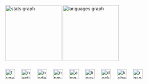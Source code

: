<div align="left">
  <img src="https://github-readme-stats.vercel.app/api?username=BastianPEIRE&hide_title=false&hide_rank=true&show_icons=true&include_all_commits=true&count_private=true&disable_animations=false&theme=dark&locale=en&hide_border=false" height="175" alt="stats graph"  />
  <img src="https://github-readme-stats.vercel.app/api/top-langs?username=BastianPEIRE&locale=en&hide_title=false&layout=compact&card_width=320&langs_count=25&theme=dark&hide_border=false" height="175" alt="languages graph"  />
</div>

###

<div align="left">
  <img src="https://cdn.jsdelivr.net/gh/devicons/devicon/icons/typescript/typescript-original.svg" height="30" alt="typescript logo"  />
  <img width="12" />
  <img src="https://cdn.jsdelivr.net/gh/devicons/devicon/icons/nextjs/nextjs-original.svg" height="30" alt="nextjs logo"  />
  <img width="12" />
  <img src="https://cdn.jsdelivr.net/gh/devicons/devicon/icons/nodejs/nodejs-original.svg" height="30" alt="nodejs logo"  />
  <img width="12" />
  <img src="https://cdn.jsdelivr.net/gh/devicons/devicon/icons/npm/npm-original-wordmark.svg" height="30" alt="npm logo"  />
  <img width="12" />
  <img src="https://cdn.jsdelivr.net/gh/devicons/devicon/icons/amazonwebservices/amazonwebservices-original-wordmark.svg" height="30" alt="amazonwebservices logo"  />
  <img width="12" />
  <img src="https://cdn.jsdelivr.net/gh/devicons/devicon/icons/linux/linux-original.svg" height="30" alt="linux logo"  />
  <img width="12" />
  <img src="https://cdn.jsdelivr.net/gh/devicons/devicon/icons/docker/docker-original.svg" height="30" alt="docker logo"  />
  <img width="12" />
  <img src="https://cdn.jsdelivr.net/gh/devicons/devicon/icons/kubernetes/kubernetes-plain.svg" height="30" alt="kubernetes logo"  />
  <img width="12" />
  <img src="https://cdn.jsdelivr.net/gh/devicons/devicon/icons/raspberrypi/raspberrypi-original.svg" height="30" alt="raspberrypi logo"  />
</div>

###
